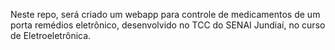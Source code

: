 Neste repo, será criado um webapp para controle de medicamentos de um porta remédios eletrônico, desenvolvido no TCC do SENAI Jundiaí, no curso de Eletroeletrônica.
